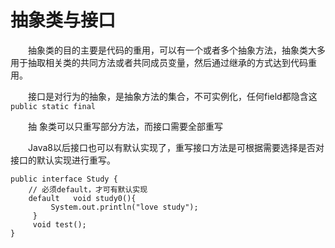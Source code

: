 # 抽象类与接口

　　抽象类的目的主要是代码的重用，可以有一个或者多个抽象方法，抽象类大多用于抽取相关类的共同方法或者共同成员变量，然后通过继承的方式达到代码重用。

　　接口是对行为的抽象，是抽象方法的集合，不可实例化，任何field都隐含这`public static final`

　　抽 象类可以只重写部分方法，而接口需要全部重写

　　Java8以后接口也可以有默认实现了，重写接口方法是可根据需要选择是否对接口的默认实现进行重写。

```
public interface Study {
    // 必须default，才可有默认实现
    default   void study0(){
         System.out.println("love study");
     }
     void test();
}
```
